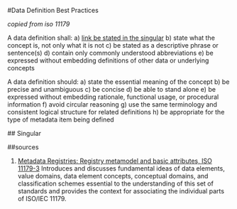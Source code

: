 #Data Definition Best Practices

_copied from iso 11179_

A data definition shall:
a) [link be stated in the singular](#singular)
b) state what the concept is, not only what it is not
c) be stated as a descriptive phrase or sentence(s)
d) contain only commonly understood abbreviations
e) be expressed without embedding definitions of other data or underlying concepts

A data definition should:
a) state the essential meaning of the concept
b) be precise and unambiguous
c) be concise
d) be able to stand alone
e) be expressed without embedding rationale, functional usage, or procedural information
f) avoid circular reasoning
g) use the same terminology and consistent logical structure for related definitions
h) be appropriate for the type of metadata item being defined

<a name="singular"></a>## Singular

##sources

1. <a href="http://metadata-standards.org/11179/">Metadata Registries: Registry metamodel and basic attributes, ISO 11179-3</a>
Introduces and discusses fundamental ideas of data elements, value domains, data element concepts, conceptual domains, and classification schemes essential to the understanding of this set of standards and provides the context for associating the individual parts of ISO/IEC 11179.



